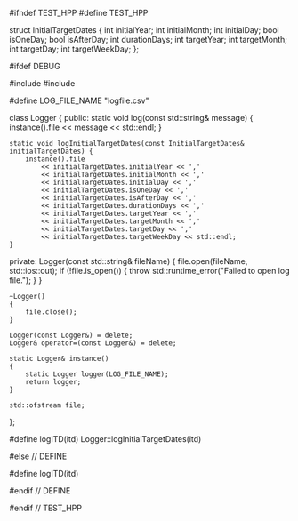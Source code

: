 #ifndef TEST_HPP
#define TEST_HPP

struct InitialTargetDates {
    int initialYear;
    int initialMonth;
    int initialDay;
    bool isOneDay;
    bool isAfterDay;
    int durationDays;
    int targetYear;
    int targetMonth;
    int targetDay;
    int targetWeekDay;
};

#ifdef DEBUG

#include <fstream>
#include <stdexcept>

#define LOG_FILE_NAME "logfile.csv"

class Logger {
public:
    static void log(const std::string& message) {
        instance().file << message << std::endl;
    }

    static void logInitialTargetDates(const InitialTargetDates& initialTargetDates) {
        instance().file
            << initialTargetDates.initialYear << ','
            << initialTargetDates.initialMonth << ','
            << initialTargetDates.initialDay << ','
            << initialTargetDates.isOneDay << ','
            << initialTargetDates.isAfterDay << ','
            << initialTargetDates.durationDays << ','
            << initialTargetDates.targetYear << ','
            << initialTargetDates.targetMonth << ','
            << initialTargetDates.targetDay << ','
            << initialTargetDates.targetWeekDay << std::endl;
    }

private:
    Logger(const std::string& fileName)
    {
        file.open(fileName, std::ios::out);
        if (!file.is_open()) {
            throw std::runtime_error("Failed to open log file.");
        }
    }
    
    ~Logger()
    {
        file.close();
    }

    Logger(const Logger&) = delete;
    Logger& operator=(const Logger&) = delete;

    static Logger& instance()
    {
        static Logger logger(LOG_FILE_NAME);
        return logger;
    }

    std::ofstream file;
};

#define logITD(itd) Logger::logInitialTargetDates(itd)

#else // DEFINE

#define logITD(itd)

#endif // DEFINE

#endif // TEST_HPP
